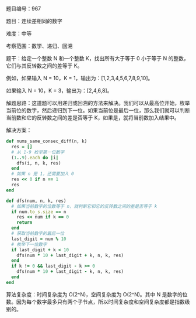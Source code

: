 题目编号：967

题目：连续差相同的数字

难度：中等

考察范围：数学、递归、回溯

题干：给定一个整数 N 和一个整数 K，找出所有大于等于 0 小于等于 N 的整数，它们与其反转数之间的差等于 K。

例如，如果输入 N = 10，K = 1，输出为：[1,2,3,4,5,6,7,8,9,10]。

如果输入 N = 10，K = 3，输出为：[2,4,6,8]。

解题思路：这道题可以用递归或回溯的方法来解决。我们可以从最高位开始，枚举当前位的数字，然后递归到下一位。如果当前位是最后一位，那么我们就可以判断当前数和它的反转数之间的差是否等于 K，如果是，就将当前数加入结果中。

解决方案：

```ruby
def nums_same_consec_diff(n, k)
  res = []
  # 从 1-9 枚举第一位数字
  (1..9).each do |i|
    dfs(i, n, k, res)
  end
  # 如果 n 是 1，还需要加入 0
  res << 0 if n == 1
  res
end

def dfs(num, n, k, res)
  # 如果当前数字的位数等于 n，就判断它和它的反转数之间的差是否等于 k
  if num.to_s.size == n
    res << num if k == 0
    return
  end
  # 获取当前数字的最后一位
  last_digit = num % 10
  # 枚举下一位数字
  if last_digit + k < 10
    dfs(num * 10 + last_digit + k, n, k, res)
  end
  if k != 0 && last_digit - k >= 0
    dfs(num * 10 + last_digit - k, n, k, res)
  end
end
```

算法复杂度：时间复杂度为 O(2^N)，空间复杂度为 O(2^N)。其中 N 是数字的位数。因为每个数字最多只有两个子节点，所以时间复杂度和空间复杂度都是指数级别的。